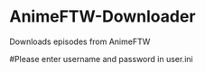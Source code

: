 # AnimeFTW-Downloader
Downloads episodes from AnimeFTW


#Please enter username and password in user.ini

